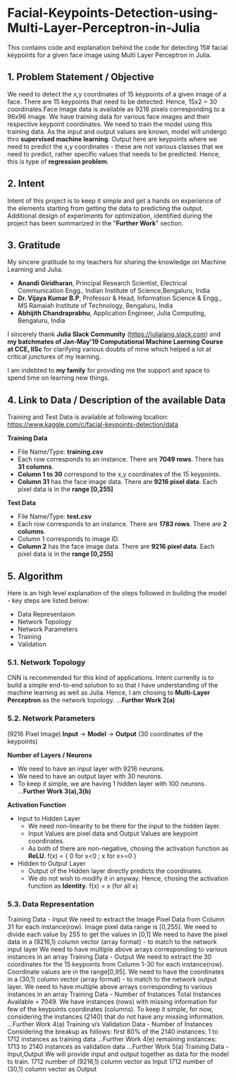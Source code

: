 # Facial-Keypoints-Detection-using-Multi-Layer-Perceptron-in-Julia
This contains code and explanation behind the code for detecting 15# facial keypoints for a given face image using Multi Layer Perceptron in Julia.

## 1. Problem Statement / Objective
We need to detect the x,y coordinates of 15 keypoints of a given image of a face. There are 15 keypoints that need to be detected. Hence, 15x2 = 30 coordinates.Face image data is available as 9216 pixels corresponding to a 96x96 image.
We have training data for various face images and their respective keypoint coordinates. We need to train the model using this training data. As the input and output values are known, model will undergo thro **supervised machine learning**. Output here are keypoints where we need to predict the x,y coordinates - these are not various classes that we need to predict, rather  specific values that needs to be predicted. Hence, this is type of **regression problem**.

## 2. Intent
Intent of this project is to keep it simple and get a hands on experience of the elements starting from getting the data to predicting the output. Additional design of experiments for optimization, identified during the project has been summarized in the "**Further Work**" section.

## 3. Gratitude
My sincere gratitude to my teachers for sharing the knowledge on Machine Learning and Julia:
- **Anandi Giridharan**, Principal Research Scientist, Electrical Communication Engg., Indian Institute of Science,Bengaluru, India
- **Dr. Vijaya Kumar B.P**, Professor & Head, Information Science & Engg., MS Ramaiah Institute of Technology, Bengaluru, India
- **Abhijith Chandraprabhu**, Application Engineer, Julia Computing, Bengaluru, India

I sincerely thank **Julia Slack Community** (https://julialang.slack.com) and **my batchmates of Jan-May'19 Computational Machine Laerning Course at CCE, IISc** for clarifying various doubts of mine which helped a lot at critical junctures of my learning.  

I am indebted to **my family** for providing me the support and space to spend time on learning new things.

## 4. Link to Data / Description of the available Data
Training and Test Data is available at following location: https://www.kaggle.com/c/facial-keypoints-detection/data <br>

**Training Data** <br>
- File Name/Type: **training.csv** <br>
- Each row corresponds to an instance. There are **7049 rows**. There has **31 columns**. <br>
- **Column 1 to 30** correspond to the x,y coordinates of the 15 keypoints. <br>
- **Column 31** has the face image data. There are **9216 pixel data**. Each pixel data is in the **range [0,255]**<br>

**Test Data** <br>
- File Name/Type: **test.csv** <br>
- Each row corresponds to an instance. There are **1783 rows**. There are **2 columns**. <br>
- Column 1 corresponds to image ID. <br>
- **Column 2** has the face image data. There are **9216 pixel data**. Each pixel data is in the **range [0,255]** <br>

## 5. Algorithm
Here is an high level explanation of the steps followed in building the model - key steps are listed below:
- Data Representaion <br>
- Network Topology <br>
- Network Parameters <br>
- Training <br>
- Validation <br>

### 5.1. Network Topology
CNN is recommended for this kind of applications. Intent currently is to build a simple end-to-end solution to so that I have understanding of the machine learning as well as Julia. Hence, I am chosing to **Multi-Layer Perceptron** as the network topology. ...**Further Work 2(a)**

### 5.2. Network Parameters
(9216 Pixel Image) **Input** -> **Model** -> **Output** (30 coordinates of the keypoints) <br>

**Number of Layers / Neurons**
- We need to have an input layer with 9216 neurons. <br>
- We need to have an output layer with 30 neurons. <br>
- To keep it simple, we are having 1 hidden layer with 100 neurons. ...**Further Work 3(a),3(b)** <br>

**Activation Function** <br>
- Input to Hidden Layer
  - We need non-linearity to be there for the input to the hidden layer. 
  - Input Values are pixel data and Output Values are keypoint coordinates. 
  - As both of there are non-negative, chosing the activation function as **ReLU**. f(x) = { 0 for x<0 ; x for x>=0 }
- Hidden to Output Layer
  - Output of the Hidden layer directly predicts the coordinates.
  - We do not wish to modify it in anyway. Hence, chosing the activation function as **Identity**. f(x) = x (for all x)

### 5.3. Data Representation

Training Data - Input 
We need to extract the Image Pixel Data from Column 31 for each instance(row).
Image pixel data range is [0,255]. We need to divide each value by 255 to get the values in [0,1]
We need to have the pixel data in a (9216,1) column vector (array format) - to match to the network input layer
We need to have multiple above arrays corresponding to various instances in an array
Training Data - Output 
We need to extract the 30 coordinates for the 15 keypoints from Column 1-30 for each instance(row).
Coordinate values are in the range[0,95]. 
We need to have the coordinates in a (30,1) column vector (array format) - to match to the network output layer.
We need to have multiple above arrays corresponding to various instances in an array
Training Data - Number of Instances
Total Instances Available = 7049.
We have instances (rows) with missing information for few of the keypoints coordinates (columns).
To keep it simple, for now, considering the instances (2140) that do not have any missing information. ...Further Work 4(a)
Training v/s Validation Data - Number of Instances
Considering the breakup as follows: 
first 80% of the 2140 instances: 1 to 1712 instances as training data ...Further Work 4(e)
remaining instances: 1713 to 2140 instances as validation data ...Further Work 5(a)
Training Data - Input,Output
We will provide input and output together as data for the model to train.
1712 number of (9216,1) column vector as Input 
1712 number of (30,1) column vector as Output
